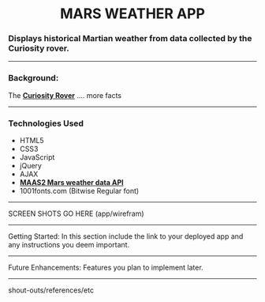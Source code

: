 **<h1 align="center"> MARS WEATHER APP</h1>**

### Displays historical Martian weather from data collected by the Curiosity rover.

---

### **Background:**

The **[Curiosity Rover](https://mars.nasa.gov/msl/home/)** .... more facts

---

**<h3>Technologies Used</h3>**

- HTML5
- CSS3
- JavaScript
- jQuery
- AJAX
- **[MAAS2 Mars weather data API](https://maas2.apollorion.com/#/SolToGet)**
- 1001fonts.com (Bitwise Regular font)

---

SCREEN SHOTS GO HERE (app/wirefram)

---

Getting Started: In this section include the link to your deployed app and any instructions you deem important.

---

Future Enhancements: Features you plan to implement later.

---

shout-outs/references/etc
